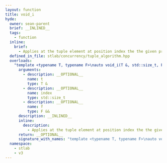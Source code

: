 ```yaml
---
layout: function
title: void_i
hyde:
  owner: sean-parent
  brief: __INLINED__
  tags:
    - function
  inline:
    brief:
      - Applies at the tuple element at position index the the given predicate
  defined_in_file: stlab/concurrency/tuple_algorithm.hpp
  overloads:
    "template <typename T, typename F>\nauto void_i(T &, std::size_t, F &&)":
      arguments:
        - description: __OPTIONAL__
          name: t
          type: T &
        - description: __OPTIONAL__
          name: index
          type: std::size_t
        - description: __OPTIONAL__
          name: f
          type: F &&
      description: __INLINED__
      inline:
        description:
          - Applies at the tuple element at position index the the given predicate
      return: __OPTIONAL__
      signature_with_names: "template <typename T, typename F>\nauto void_i(T & t, std::size_t index, F && f)"
  namespace:
    - stlab
    - v3
---
```

